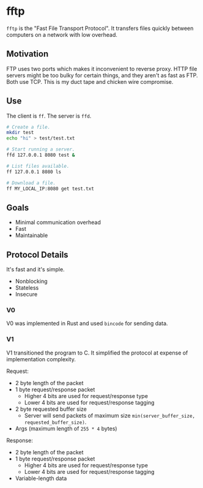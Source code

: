 # fftp

`fftp` is the "Fast File Transport Protocol". It transfers files quickly between
computers on a network with low overhead.

## Motivation

FTP uses two ports which makes it inconvenient to reverse proxy. HTTP file servers
might be too bulky for certain things, and they aren't as fast as FTP. Both use TCP.
This is my duct tape and chicken wire compromise.

## Use

The client is `ff`. The server is `ffd`.

```sh
# Create a file.
mkdir test
echo "hi" > test/test.txt

# Start running a server.
ffd 127.0.0.1 8080 test &

# List files available.
ff 127.0.0.1 8080 ls

# Download a file.
ff MY_LOCAL_IP:8080 get test.txt
```

## Goals
* Minimal communication overhead
* Fast
* Maintainable

## Protocol Details

It's fast and it's simple.
* Nonblocking
* Stateless
* Insecure

### V0

V0 was implemented in Rust and used `bincode` for sending data.

### V1

V1 transitioned the program to C. It simplified the protocol at expense of implementation complexity.

Request:
* 2 byte length of the packet
* 1 byte request/response packet
  * Higher 4 bits are used for request/response type
  * Lower 4 bits are used for request/response tagging
* 2 byte requested buffer size
  * Server will send packets of maximum size `min(server_buffer_size, requested_buffer_size)`.
* Args (maximum length of `255 * 4` bytes)

Response:
* 2 byte length of the packet
* 1 byte request/response packet
  * Higher 4 bits are used for request/response type
  * Lower 4 bits are used for request/response tagging
* Variable-length data
